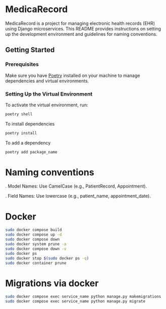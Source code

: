 # MedicaRecord

MedicaRecord is a project for managing electronic health records (EHR) using Django microservices. This README provides instructions on setting up the development environment and guidelines for naming conventions.

## Getting Started

### Prerequisites

Make sure you have [Poetry](https://python-poetry.org/docs/) installed on your machine to manage dependencies and virtual environments.

### Setting Up the Virtual Environment

To activate the virtual environment, run:

```bash
poetry shell
```

To install dependencies


```bash
poetry install
```
To add a dependency 


```bash
poetry add package_name
```

# Naming conventions

. Model Names: Use CamelCase (e.g., PatientRecord, Appointment).

. Field Names: Use lowercase (e.g., patient_name, appointment_date).


# Docker 


```bash
sudo docker compose build 
sudo docker compose up -d
sudo docker compose down 
sudo docker system prune -a 
sudo docker compose down -v
sudo docker ps
sudo docker stop $(sudo docker ps -q)
sudo docker container prune

```

# Migrations via docker 


```bash
sudo docker compose exec service_name python manage.py makemigrations
sudo docker compose exec service_name python manage.py migrate
```